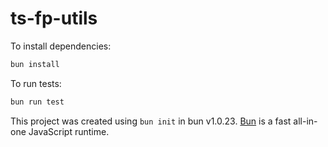 # ts-fp-utils

To install dependencies:

```bash
bun install
```

To run tests:

```bash
bun run test
```

This project was created using `bun init` in bun v1.0.23. [Bun](https://bun.sh) is a fast all-in-one JavaScript runtime.
